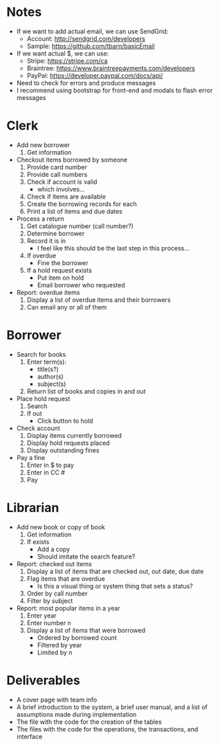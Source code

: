 # Notes
* If we want to add actual email, we can use SendGrid:
    * Account: http://sendgrid.com/developers
    * Sample: https://github.com/tbarn/basicEmail
* If we want actual $, we can use:
    * Stripe: https://stripe.com/ca
    * Braintree: https://www.braintreepayments.com/developers
    * PayPal: https://developer.paypal.com/docs/api/
* Need to check for errors and produce messages
* I recommend using bootstrap for front-end and modals to flash error messages

# Clerk
* Add new borrower
    1. Get information
* Checkout items borrowed by someone
    1. Provide card number
    1. Provide call numbers
    1. Check if account is valid
        * which involves...
    1. Check if items are available
    1. Create the borrowing records for each
    1. Print a list of items and due dates
* Process a return
    1. Get catalogue number (call number?)
    1. Determine borrower
    1. Record it is in
        * I feel like this should be the last step in this process...
    1. If overdue
        * Fine the borrower
    1. If a hold request exists
        * Put item on hold
        * Email borrower who requested
* Report: overdue items
    1. Display a list of overdue items and their borrowers
    1. Can email any or all of them

# Borrower
* Search for books
    1. Enter term(s):
        * title(s?)
        * author(s)
        * subject(s)
    1. Return list of books and copies in and out
* Place hold request
    1. Search
    1. If out
        * Click button to hold
* Check account
    1. Display items currently borrowed
    1. Display hold requests placed
    1. Display outstanding fines
* Pay a fine
    1. Enter in $ to pay
    1. Enter in CC #
    1. Pay

# Librarian
* Add new book or copy of book
    1. Get information
    1. If exists
        * Add a copy
        * Should imitate the search feature?
* Report: checked out items
    1. Display a list of items that are checked out, out date, due date
    1. Flag items that are overdue
        * Is this a visual thing or system thing that sets a status?
    1. Order by call number
    1. Filter by subject
* Report: most popular items in a year
    1. Enter year
    1. Enter number n
    1. Display a list of items that were borrowed
        * Ordered by borrowed count
        * Filtered by year
        * Limited by n

# Deliverables
* A cover page with team info
* A brief introduction to the system, a brief user manual, and a list of assumptions made during implementation
* The file with the code for the creation of the tables
* The files with the code for the operations, the transactions, and interface
